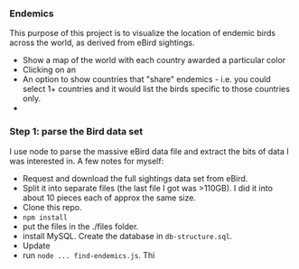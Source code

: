 ### Endemics

This purpose of this project is to visualize the location of endemic birds across the world, as derived
from eBird sightings. 
- Show a map of the world with each country awarded a particular color 
- Clicking on an 
- An option to show countries that "share" endemics - i.e. you could select 1+ countries and it would list the birds
specific to those countries only. 
- 


### Step 1: parse the Bird data set

I use node to parse the massive eBird data file and extract the bits of data I was interested in. A few notes for
myself:

- Request and download the full sightings data set from eBird.
- Split it into separate files (the last file I got was >110GB). I did it into about 10 pieces each of approx the 
same size. 
- Clone this repo.
- `npm install`
- put the files in the ./files folder.
- install MySQL. Create the database in `db-structure.sql`.
- Update 
- run `node ... find-endemics.js`. Thi
